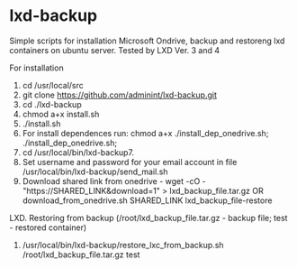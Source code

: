 # lxd-backup

Simple scripts for installation Microsoft Ondrive, backup and restoreng lxd containers on ubuntu server.
Tested by LXD Ver. 3 and 4

For installation
1. cd /usr/local/src
2. git clone https://github.com/adminint/lxd-backup.git
2. cd ./lxd-backup
3. chmod a+x install.sh
4. ./install.sh
5. For install dependences run: chmod a+x ./install_dep_onedrive.sh; ./install_dep_onedrive.sh; 
6. cd /usr/local/bin/lxd-backup7.
8. Set username and password for your email account in file /usr/local/bin/lxd-backup/send_mail.sh
9. Download shared link from onedrive - wget -cO - "https://SHARED_LINK&download=1" > lxd_backup_file.tar.gz OR download_from_onedrive.sh SHARED_LINK lxd_backup_file-restore

LXD. Restoring from backup (/root/lxd_backup_file.tar.gz - backup file; test - restored container)
1. /usr/local/bin/lxd-backup/restore_lxc_from_backup.sh /root/lxd_backup_file.tar.gz test


